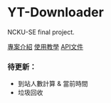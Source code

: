 # YT-Downloader
NCKU-SE final project.

[專案介紹](https://github.com/wadxs90123/YT-Downloader/wiki/%E5%B0%88%E6%A1%88%E4%BB%8B%E7%B4%B9)
[使用教學](https://github.com/wadxs90123/YT-Downloader/wiki/%E4%BD%BF%E7%94%A8%E6%95%99%E5%AD%B8)
[API文件](https://github.com/wadxs90123/YT-Downloader/wiki/API%E6%96%87%E4%BB%B6)

### 待更新：
- 到站人數計算 & 當前時間
- 垃圾回收
